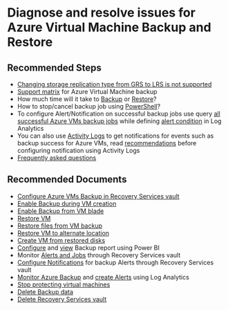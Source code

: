 <properties
	pageTitle="Diagnose and resolve issues for Azure Virtual Machine Backup and Restore"
	description="Diagnose and resolve issues for Azure Virtual Machine Backup and Restore"
	service="microsoft.compute"
	resource="virtualmachines"
	authors="srinathv"
	ms.author="srinathv"
	displayOrder="1"
	selfHelpType="resource"
	supportTopicIds="32637323,32637324,32637325"
	resourceTags="windows"
	productPesIds="14749"
	cloudEnvironments="public"
	articleId="ea9de181-a019-4256-98f3-7842e7125113"
/>

# Diagnose and resolve issues for Azure Virtual Machine Backup and Restore

## **Recommended Steps**

- [Changing storage replication type from GRS to LRS is not supported](https://aka.ms/AB-AA4e571)<br>
- [Support matrix](https://aka.ms/AB-AA4ecqa) for Azure Virtual Machine backup<br>
- How much time will it take to [Backup](https://aka.ms/AB-AA4ecqb) or [Restore](https://aka.ms/AB-AA4ecqn)?<br>
- How to stop/cancel backup job using [PowerShell](https://aka.ms/AB-AA4e56e)?<br>
- To configure Alert/Notification on successful backup jobs use query [all successful Azure VMs backup jobs](https://aka.ms/Successful-BackupAlert-IAASVM) while defining [alert condition](https://aka.ms/backup-Alert-condition) in Log Analytics <br>
- You can also use [Activity Logs](https://aka.ms/Configure-AlertsNotification-ActivityLogs) to get notifications for events such as backup success for Azure VMs, read [recommendations](https://aka.ms/BKP-Notification-Recommendations) before configuring notification using Activity Logs
- [Frequently asked questions](https://aka.ms/AB-AA4e56n)


## **Recommended Documents**

* [Configure Azure VMs Backup in Recovery Services vault](https://aka.ms/AB-AA4ecq2)
* [Enable Backup during VM creation](https://aka.ms/AB-EnableBackupDuringVMcreation)
* [Enable Backup from VM blade](https://aka.ms/AB-EnableBackupDuringVMcreation)
* [Restore VM](https://aka.ms/AB-AA4e568)
* [Restore files from VM backup](https://aka.ms/AB-AA4e56h)
* [Restore VM to alternate location](https://aka.ms/AB-AA4e570)
* [Create VM from restored disks](https://aka.ms/AB-AA4e56j)
* [Configure](https://aka.ms/AB-backupReorts) and [view](https://aka.ms/View-PowerBI-Report) Backup report using Power BI
* Monitor [Alerts and Jobs](https://aka.ms/Monitor-JobsAlert-RSV) through Recovery Services vault
* [Configure Notifications](https://aka.ms/Configure-Notification-RSV) for backup Alerts through Recovery Services vault
* [Monitor Azure Backup](https://aka.ms/Monitor-Backup-LA) and [create Alerts](https://aka.ms/Create-Alert-LA) using Log Analytics
* [Stop protecting virtual machines](https://aka.ms/AB-AA4ecqs)
* [Delete Backup data](https://aka.ms/AB-AA4e56f)<br>
* [Delete Recovery Services vault](https://aka.ms/AB-AA4ecq5)<br>
